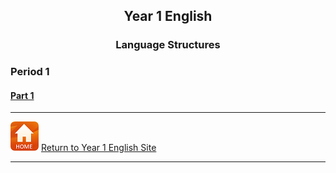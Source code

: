 <h2> 
<p align="center">
Year 1 English
</h2>

<h3> 
<p align="center">
Language Structures
</p>
</h3>


### Period 1
#### [Part 1](https://tangerina-pt.github.io/English/Y1_conv_p1)

***
[![home](/images/home.PNG)](https://tangerina-pt.github.io/English/Year1) [Return to Year 1 English Site](https://tangerina-pt.github.io/English/Year1)

***
